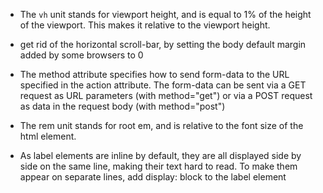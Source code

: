 * The `vh` unit stands for viewport height, and is equal to 1% of the height of the viewport. This makes it relative to the viewport height.

* get rid of the horizontal scroll-bar, by setting the body default margin added by some browsers to 0

* The method attribute specifies how to send form-data to the URL specified in the action attribute. The form-data can be sent via a GET request as URL parameters (with method="get") or via a POST request as data in the request body (with method="post")

* The rem unit stands for root em, and is relative to the font size of the html element.

* As label elements are inline by default, they are all displayed side by side on the same line, making their text hard to read. To make them appear on separate lines, add display: block to the label element